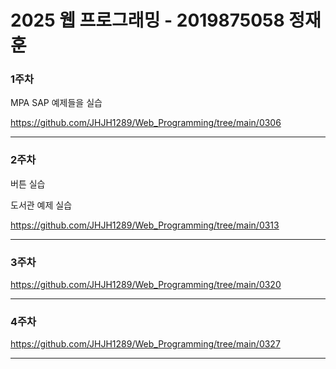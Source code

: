# 2025 웹 프로그래밍 - 2019875058 정재훈

### 1주차

MPA SAP 예제들을 실습

<https://github.com/JHJH1289/Web_Programming/tree/main/0306>

---

### 2주차
버튼 실습

도서관 예제 실습

<https://github.com/JHJH1289/Web_Programming/tree/main/0313>

---

### 3주차
<https://github.com/JHJH1289/Web_Programming/tree/main/0320>

---

### 4주차
<https://github.com/JHJH1289/Web_Programming/tree/main/0327>

---
